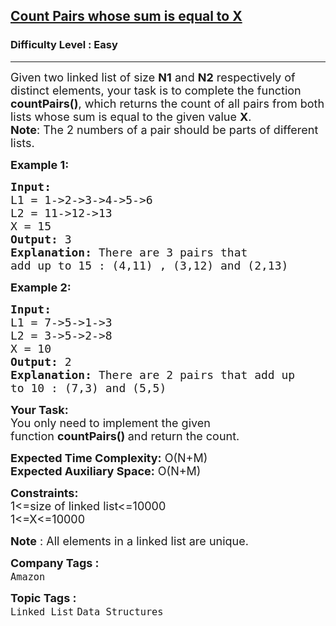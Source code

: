 <h2><a href="https://practice.geeksforgeeks.org/problems/count-pairs-whose-sum-is-equal-to-x/1?page=2&category[]=Linked%20List&sortBy=submissions">Count Pairs whose sum is equal to X</a></h2><h3>Difficulty Level : Easy</h3><hr><div class="problems_problem_content__Xm_eO"><p><span style="font-size:18px">Given two linked list of size <strong>N1</strong> and <strong>N2</strong> respectively of distinct elements, your task is to complete the function <strong>countPairs()</strong>, which returns the count of all pairs from both lists whose sum is equal to the given value <strong>X</strong>.<br>
<strong>Note</strong>: The 2 numbers of a pair should be parts of different lists.</span></p>

<p><span style="font-size:18px"><strong>Example 1:</strong></span></p>

<pre><span style="font-size:18px"><strong>Input:
</strong>L1 = 1-&gt;2-&gt;3-&gt;4-&gt;5-&gt;6
L2 = 11-&gt;12-&gt;13
X = 15
<strong>Output: </strong>3<strong>
Explanation: </strong>There are 3 pairs that
add up to 15&nbsp;: (4,11) , (3,12) and (2,13)</span>
</pre>

<p><span style="font-size:18px"><strong>Example 2:</strong></span></p>

<pre><span style="font-size:18px"><strong>Input:
</strong>L1 = 7-&gt;5-&gt;1-&gt;3
L2 = 3-&gt;5-&gt;2-&gt;8
X = 10
<strong>Output: </strong>2<strong>
Explanation: </strong>There are 2 pairs that add up
to 10 : (7,3) and (5,5)</span></pre>

<p><span style="font-size:18px"><strong>Your Task:</strong><br>
You only need to implement the given function&nbsp;<strong>countPairs() </strong>and return the count.</span></p>

<p><span style="font-size:18px"><strong>Expected Time Complexity:</strong>&nbsp;O(N+M)<br>
<strong>Expected Auxiliary Space:</strong>&nbsp;O(N+M)</span></p>

<p><span style="font-size:18px"><strong>Constraints:</strong><br>
1&lt;=size of linked list&lt;=10000<br>
1&lt;=X&lt;=10000</span></p>

<p><span style="font-size:18px"><strong>Note</strong> : All elements in a linked list are unique.</span></p>
</div><p><span style=font-size:18px><strong>Company Tags : </strong><br><code>Amazon</code>&nbsp;<br><p><span style=font-size:18px><strong>Topic Tags : </strong><br><code>Linked List</code>&nbsp;<code>Data Structures</code>&nbsp;